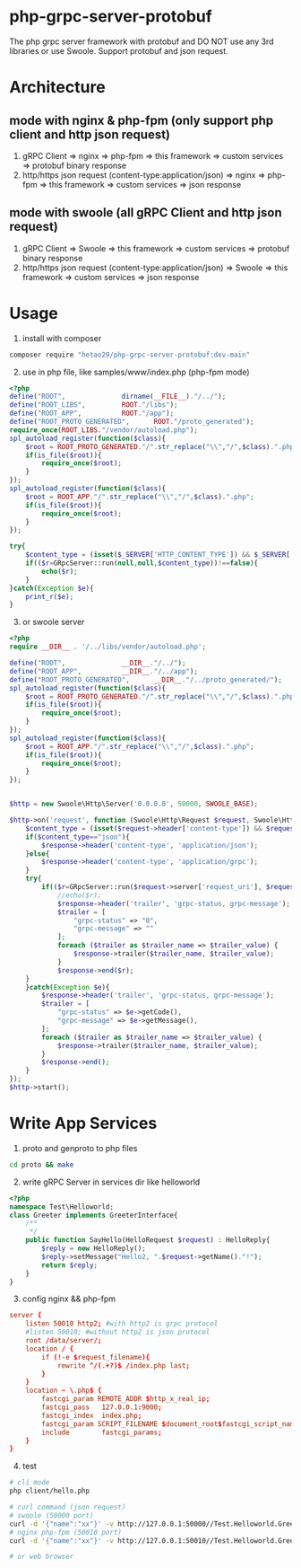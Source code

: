 # php-grpc-server-protobuf
The php grpc server framework with protobuf and DO NOT use any 3rd libraries or use Swoole.
Support protobuf and json request.

# Architecture

## mode with nginx & php-fpm (only support php client and http json request)

1. gRPC Client  => nginx => php-fpm => this framework => custom services => protobuf binary response
2. http/https json request (content-type:application/json) => nginx => php-fpm => this framework => custom services => json response

## mode with swoole (all gRPC Client and http json request)

1. gRPC Client  => Swoole => this framework => custom services => protobuf binary response
2. http/https json request (content-type:application/json)  => Swoole => this framework => custom services => json response

# Usage

1. install with composer

```bash
composer require "hetao29/php-grpc-server-protobuf:dev-main"
```

2. use in php file, like samples/www/index.php (php-fpm mode)

```php
<?php
define("ROOT",				dirname(__FILE__)."/../");
define("ROOT_LIBS",			ROOT."/libs");
define("ROOT_APP",			ROOT."/app");
define("ROOT_PROTO_GENERATED",		ROOT."/proto_generated");
require_once(ROOT_LIBS."/vendor/autoload.php");
spl_autoload_register(function($class){
	$root = ROOT_PROTO_GENERATED."/".str_replace("\\","/",$class).".php";
	if(is_file($root)){
		require_once($root);
	}
});
spl_autoload_register(function($class){
	$root = ROOT_APP."/".str_replace("\\","/",$class).".php";
	if(is_file($root)){
		require_once($root);
	}
});

try{
	$content_type = (isset($_SERVER['HTTP_CONTENT_TYPE']) && $_SERVER['HTTP_CONTENT_TYPE']=='application/json') ? 'json' : null; //json | null (default)
	if(($r=GRpcServer::run(null,null,$content_type))!==false){
		echo($r);
	}
}catch(Exception $e){
	print_r($e);
}
```

3. or swoole server

```php
<?php
require __DIR__ . '/../libs/vendor/autoload.php';

define("ROOT",				__DIR__."/../");
define("ROOT_APP",			__DIR__."/../app");
define("ROOT_PROTO_GENERATED",		__DIR__."/../proto_generated/");
spl_autoload_register(function($class){
	$root = ROOT_PROTO_GENERATED."/".str_replace("\\","/",$class).".php";
	if(is_file($root)){
		require_once($root);
	}
});
spl_autoload_register(function($class){
	$root = ROOT_APP."/".str_replace("\\","/",$class).".php";
	if(is_file($root)){
		require_once($root);
	}
});


$http = new Swoole\Http\Server('0.0.0.0', 50000, SWOOLE_BASE);

$http->on('request', function (Swoole\Http\Request $request, Swoole\Http\Response $response) use ($http) {
	$content_type = (isset($request->header['content-type']) && $request->header['content-type']=='application/json') ? 'json' : null; //json | null (default)
	if($content_type=="json"){
		$response->header('content-type', 'application/json');
	}else{
		$response->header('content-type', 'application/grpc');
	}
	try{
		if(($r=GRpcServer::run($request->server['request_uri'], $request->rawContent(), $content_type))!==false){
			//echo($r);
			$response->header('trailer', 'grpc-status, grpc-message');
			$trailer = [
				"grpc-status" => "0",
				"grpc-message" => ""
			];
			foreach ($trailer as $trailer_name => $trailer_value) {
				$response->trailer($trailer_name, $trailer_value);
			}
			$response->end($r);
	}
	}catch(Exception $e){
		$response->header('trailer', 'grpc-status, grpc-message');
		$trailer = [
			"grpc-status" => $e->getCode(),
			"grpc-message" => $e->getMessage(),
		];
		foreach ($trailer as $trailer_name => $trailer_value) {
			$response->trailer($trailer_name, $trailer_value);
		}
		$response->end();
	}
});
$http->start();

```


# Write App Services 

1. proto and genproto to php files

```bash
cd proto && make
```

2. write gRPC Server in services dir like helloworld

```php
<?php
namespace Test\Helloworld;
class Greeter implements GreeterInterface{
	/**
	 */
	public function SayHello(HelloRequest $request) : HelloReply{
		$reply = new HelloReply();
		$reply->setMessage("Hello2, ".$request->getName()."!");
		return $reply;
	}
}

```

3. config nginx && php-fpm

```conf
server {
	listen 50010 http2; #with http2 is grpc protocol
	#listen 50010; #without http2 is json protocol
	root /data/server/;
	location / {
		if (!-e $request_filename){
			rewrite ^/(.+?)$ /index.php last;
		}
	}
	location ~ \.php$ {
		fastcgi_param REMOTE_ADDR $http_x_real_ip;
		fastcgi_pass   127.0.0.1:9000;
		fastcgi_index  index.php;
		fastcgi_param SCRIPT_FILENAME $document_root$fastcgi_script_name;
		include        fastcgi_params;
	}
}
```
4. test


```bash
# cli mode
php client/hello.php

# curl command (json request)
# swoole (50000 port)
curl -d '{"name":"xx"}' -v http://127.0.0.1:50000//Test.Helloworld.Greeter/SayHello -H "content-type:application/json"
# nginx php-fpm (50010 port)
curl -d '{"name":"xx"}' -v http://127.0.0.1:50010//Test.Helloworld.Greeter/SayHello -H "content-type:application/json"

# or web browser 

```
